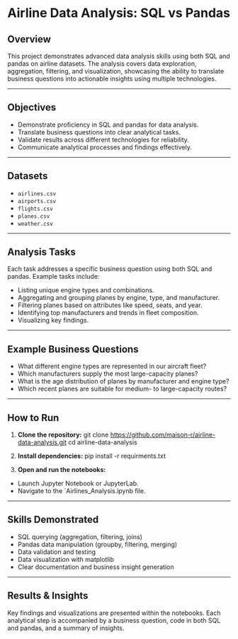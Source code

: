 # Airline Data Analysis: SQL vs Pandas

## Overview

This project demonstrates advanced data analysis skills using both SQL and pandas on airline datasets. The analysis covers data exploration, aggregation, filtering, and visualization, showcasing the ability to translate business questions into actionable insights using multiple technologies.

---

## Objectives

- Demonstrate proficiency in SQL and pandas for data analysis.
- Translate business questions into clear analytical tasks.
- Validate results across different technologies for reliability.
- Communicate analytical processes and findings effectively.

---

## Datasets

- `airlines.csv`
- `airports.csv`
- `flights.csv`
- `planes.csv`
- `weather.csv`
---

## Analysis Tasks

Each task addresses a specific business question using both SQL and pandas. Example tasks include:

- Listing unique engine types and combinations.
- Aggregating and grouping planes by engine, type, and manufacturer.
- Filtering planes based on attributes like speed, seats, and year.
- Identifying top manufacturers and trends in fleet composition.
- Visualizing key findings.

---

## Example Business Questions

- What different engine types are represented in our aircraft fleet?
- Which manufacturers supply the most large-capacity planes?
- What is the age distribution of planes by manufacturer and engine type?
- Which recent planes are suitable for medium- to large-capacity routes?

---

## How to Run

1. **Clone the repository:**
git clone https://github.com/maison-r/airline-data-analysis.git
cd airline-data-analysis


2. **Install dependencies:**
pip install -r requirments.txt


3. **Open and run the notebooks:**
- Launch Jupyter Notebook or JupyterLab.
- Navigate to the `Airlines_Analysis.ipynb file.

---

## Skills Demonstrated

- SQL querying (aggregation, filtering, joins)
- Pandas data manipulation (groupby, filtering, merging)
- Data validation and testing
- Data visualization with matplotlib
- Clear documentation and business insight generation

---

## Results & Insights

Key findings and visualizations are presented within the notebooks. Each analytical step is accompanied by a business question, code in both SQL and pandas, and a summary of insights.


